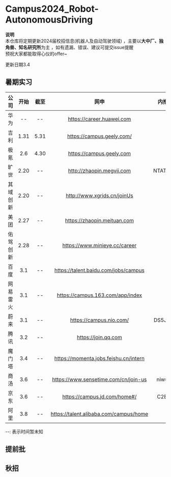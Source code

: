 # Campus2024_Robot-AutonomousDriving
**说明**  
本仓库将定期更新2024届校招信息(机器人及自动驾驶领域)  ，主要以**大中厂、独角兽、知名研究所**为主  ，如有遗漏、错误、建议可提交issue提醒   
预祝大家都能取得心仪的offer~

更新日期3.4

## 暑期实习

| 公司 | 开始 | 截至 | 网申 | 内推码 |
| :----: | :----: | :----: | :----: | :----: |
| 华为 | -- | -- | https://career.huawei.com |  |
| 吉利 | 1.31 | 5.31 | https://campus.geely.com/ |  |
| 极氪 | 2.6 | 4.30 | https://campus.geely.com   |  |
| 旷世 | 2.20 | -- | http://zhaopin.megvii.com | NTATDBw |
| 其域创新 | 2.20 | -- |http://www.xgrids.cn/joinUs |  |
| 美团 | 2.27 | -- | https://zhaopin.meituan.com |  |
| 佑驾创新 | 2.28 | -- |https://www.minieye.cc/career |  |
| 百度 | 3.1 | -- |https://talent.baidu.com/jobs/campus |  |
| 网易雷火 | 3.1 | -- |https://campus.163.com/app/index |  |
| 蔚来 | 3.1 | -- |https://campus.nio.com/ |DS5JE3U|
| 腾讯 | 3.2 | -- |https://join.qq.com|  |
| 魔门塔 | 3.4 | -- |https://momenta.jobs.feishu.cn/intern|  |
| 商汤 | 3.6 | -- |https://www.sensetime.com/cn/join-us| niwuon |
| 京东 | 3.6 | -- |https://campus.jd.com/home#/ | C2E8P |
| 阿里 | 3.8 | -- |https://talent.alibaba.com/campus/home|  |

--: 表示时间暂未知 


## 提前批




## 秋招



